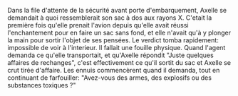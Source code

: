Dans la file d'attente de la sécurité avant porte d'embarquement, Axelle se demandait à quoi ressemblerait son sac à dos aux rayons X. C'etait la première fois qu'elle prenait l'avion depuis qu'elle avait réussi l'enchantement pour en faire un sac sans fond, et elle n'avait qu'à y plonger la main pour sortir l'objet de ses pensées. Le verdict tomba rapidement: impossible de voir à l'interieur. Il fallait une fouille physique. Quand l'agent demanda ce qu'elle transportait, et qu'Axelle répondit "Juste quelques affaires de rechanges", c'est effectivement ce qu'il sortit du sac et Axelle se crut tirée d'affaire. Les ennuis commencèrent quand il demanda, tout en continuant de farfouiller: "Avez-vous des armes, des explosifs ou des substances toxiques ?"